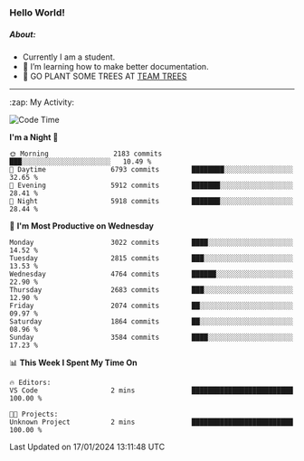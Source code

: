 ### Hello World!

##### About:
- Currently I am a student.
- 🌱 I’m learning how to make better documentation.
- 🌱 GO PLANT SOME TREES AT [TEAM TREES](https://teamtrees.org/)

---
  <summary>:zap: My Activity:</summary>
  
<!--START_SECTION:waka-->
![Code Time](http://img.shields.io/badge/Code%20Time-1%2C268%20hrs%2028%20mins-blue)

**I'm a Night 🦉** 

```text
🌞 Morning                2183 commits        ███░░░░░░░░░░░░░░░░░░░░░░   10.49 % 
🌆 Daytime                6793 commits        ████████░░░░░░░░░░░░░░░░░   32.65 % 
🌃 Evening                5912 commits        ███████░░░░░░░░░░░░░░░░░░   28.41 % 
🌙 Night                  5918 commits        ███████░░░░░░░░░░░░░░░░░░   28.44 % 
```
📅 **I'm Most Productive on Wednesday** 

```text
Monday                   3022 commits        ████░░░░░░░░░░░░░░░░░░░░░   14.52 % 
Tuesday                  2815 commits        ███░░░░░░░░░░░░░░░░░░░░░░   13.53 % 
Wednesday                4764 commits        ██████░░░░░░░░░░░░░░░░░░░   22.90 % 
Thursday                 2683 commits        ███░░░░░░░░░░░░░░░░░░░░░░   12.90 % 
Friday                   2074 commits        ██░░░░░░░░░░░░░░░░░░░░░░░   09.97 % 
Saturday                 1864 commits        ██░░░░░░░░░░░░░░░░░░░░░░░   08.96 % 
Sunday                   3584 commits        ████░░░░░░░░░░░░░░░░░░░░░   17.23 % 
```


📊 **This Week I Spent My Time On** 

```text
🔥 Editors: 
VS Code                  2 mins              █████████████████████████   100.00 % 

🐱‍💻 Projects: 
Unknown Project          2 mins              █████████████████████████   100.00 % 
```


 Last Updated on 17/01/2024 13:11:48 UTC
<!--END_SECTION:waka-->
